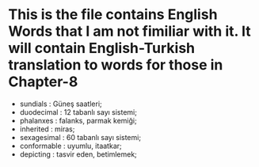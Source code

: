 # This is the file contains English Words that I am not fimiliar with it. It will contain English-Turkish translation to words for those in Chapter-8

- sundials : Güneş saatleri;
- duodecimal : 12 tabanlı sayı sistemi;
- phalanxes : falanks, parmak kemiği;
- inherited : miras; 
- sexagesimal : 60 tabanlı sayı sistemi;
- conformable : uyumlu, itaatkar;
- depicting : tasvir eden, betimlemek;
